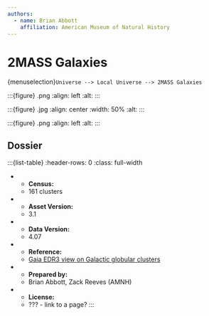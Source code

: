 ```yaml
---
authors:
  - name: Brian Abbott
    affiliation: American Museum of Natural History
---
```



# 2MASS Galaxies

{menuselection}`Universe --> Local Universe --> 2MASS Galaxies`




:::{figure} .png
:align: left
:alt: 
:::





:::{figure} .jpg
:align: center
:width: 50%
:alt: 
:::






:::{figure} .png
:align: left
:alt: 
:::







## Dossier
:::{list-table}
:header-rows: 0
:class: full-width

* - **Census:**
  - 161 clusters
* - **Asset Version:**
  - 3.1
* - **Data Version:**
  - 4.07
* - **Reference:**
  - [Gaia EDR3 view on Galactic globular clusters](https://doi.org/10.1093/mnras/stab1475)
* - **Prepared by:**
  - Brian Abbott, Zack Reeves (AMNH)
* - **License:**
  - ??? - link to a page?
:::